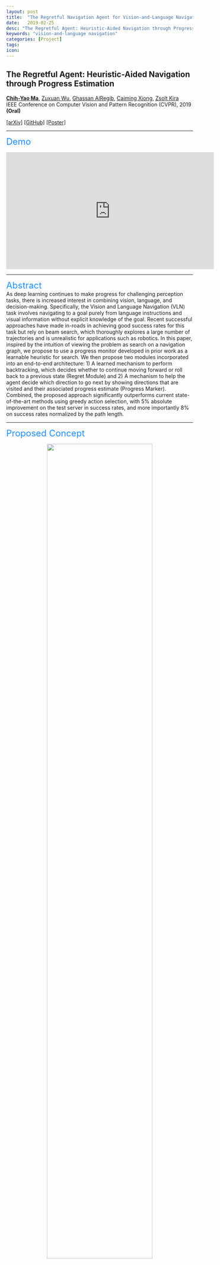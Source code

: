 ```yaml
---
layout: post
title:  "The Regretful Navigation Agent for Vision-and-Language Navigation"
date:   2019-02-25
desc: "The Regretful Agent: Heuristic-Aided Navigation through Progress Estimation"
keywords: "vision-and-language navigation"
categories: [Project]
tags:
icon:
---
```


<meta name="citation_title" content="The Regretful Agent: Heuristic-Aided Navigation through Progress Estimation">
<meta name="citation_author" content="Ma, Chih-Yao">
<meta name="citation_author" content="Wu, Zuxuan">
<meta name="citation_author" content="AlRegib, Ghassan">
<meta name="citation_author" content="Xiong, Caiming">
<meta name="citation_author" content="Kira, Zsolt">
<meta name="citation_publication_date" content="2019/03/05">
<meta name="citation_conference_title" content="Proceedings of the IEEE Conference on Computer Vision and Pattern Recognition (CVPR)">
<meta name="citation_pdf_url" content="https://arxiv.org/pdf/1903.01602.pdf">

<head>
<style>
.gunimage {
  display: inline-block;
  margin-left: auto;
  margin-right: auto;
  width: 15%;
}
.half {
  width:50%;
  float: left;
}
#images {
  text-align: center;
  width: 100%;
}
div.section_header {
  font-size: x-large;
  color: rgb(30,144,255);
}
</style>
</head>


## **The Regretful Agent: Heuristic-Aided Navigation through Progress Estimation**
[**Chih-Yao Ma**](https://chihyaoma.github.io/), [Zuxuan Wu](http://zxwu.azurewebsites.net/), [Ghassan AlRegib](https://ghassanalregib.com/), [Caiming Xiong](http://www.stat.ucla.edu/~caiming/), [Zsolt Kira](https://www.cc.gatech.edu/~zk15/)<br>
IEEE Conference on Computer Vision and Pattern Recognition (CVPR), 2019 **(Oral)**<br>

[[arXiv]](https://arxiv.org/abs/1903.01602)
[[GitHub]](https://github.com/chihyaoma/regretful-agent)
[[Poster]](../../../../static/assets/pdf/cvpr2019_poster_final-compressed.pdf)

---
<div class="section_header">Demo</div>
<p align="center">
  <iframe width="560" height="315" src="https://www.youtube.com/embed/zN7HrtJ_nlc" frameborder="0" allow="accelerometer; autoplay; encrypted-media; gyroscope; picture-in-picture" allowfullscreen></iframe>
</p>
<!-- <p align="center">
  <iframe width="560" height="315" src="https://www.youtube.com/embed/Je5LlZlqUt8?start=4858" frameborder="0" allow="accelerometer; autoplay; encrypted-media; gyroscope; picture-in-picture" allowfullscreen></iframe>
</p> -->

---
<div class="section_header">Abstract</div>
As deep learning continues to make progress for challenging perception tasks, there is increased interest in combining vision, language, and decision-making. Specifically, the Vision and Language Navigation (VLN) task involves navigating to a goal purely from language instructions and visual information without explicit knowledge of the goal. Recent successful approaches have made in-roads in achieving good success rates for this task but rely on beam search, which thoroughly explores a large number of trajectories and is unrealistic for applications such as robotics. In this paper, inspired by the intuition of viewing the problem as search on a navigation graph, we propose to use a progress monitor developed in prior work as a learnable heuristic for search. We then propose two modules incorporated into an end-to-end architecture: 1) A learned mechanism to perform backtracking, which decides whether to continue moving forward or roll back to a previous state (Regret Module) and 2) A mechanism to help the agent decide which direction to go next by showing directions that are visited and their associated progress estimate (Progress Marker). Combined, the proposed approach significantly outperforms current state-of-the-art methods using greedy action selection, with 5% absolute improvement on the test server in success rates, and more importantly 8% on success rates normalized by the path length.

---
<div class="section_header">Proposed Concept</div>

<p align="center">
<img src="../../../../static/assets/img/teasers/regretful.png?raw=true" width="75%">
</p>

---
<div class="section_header">Qualitative Results</div>

The below figure shows the qualitative outputs of our model during successful navigation in unseen environments. 
In the example at the left side, the agent made a mistake at the first step, and the estimated progress at the second step slightly decreases.
The agent then decides to rollback, after which the progress monitor significantly increases. 
Finally, the agent stopped correctly as instructed. 
At the middle, we show an example where the agent correctly goes up the stairs but incorrectly does it again rather than turning and finding the TV as instructed. 
Note that the progress monitor increases but only by a small amount; this demonstrates the need for learned mechanisms that can reason about the textual and visual grounding and context, as well as the resulting level of change in progress. 
In this case the agent then correctly decides to rollback and successfully walked into the TV room. 
At the right side, the agent misses the stairs, resulting in a very small progress increase. 
The agent decides to rollback as a result. 
Upon reaching the goal, the agent's progress estimate is 99%.
Please refer to the Appendix for the full trajectories and unsuccessful examples.

<p align="center">
<img src="../../../../static/assets/img/blog/regretful-demo.png?raw=true" width="75%">
</p>

---
<div class="section_header">Navigation Performance on Room-to-Room</div>


<span style="vertical-align:middle">
  <br>
  We evaluate our proposed Regretful Agent on the Room-to-Room dataset for Vision-and-Language Navigation task.
  our method achieves significant performance improvement over the existing approaches.
  We achieved 37% SPL and 48% SR on the validation unseen set and outperformed all existing work.
  Our best performing model achieves 41% SPL and 50% SR on validation unseen set when trained with the synthetic data.
  We demonstrate absolute 8% SPL improvement and 5% SR improvement on the test server over the current state-of-the-art method.
</span>
<div>
<img style="display:block; margin-left: auto; margin-right: auto;" src="../../../../static/assets/img/blog/regretful-sota.png?raw=true" width="75%">
</div>
<div style="clear: both;"></div>

---
<div class="section_header">Code and Paper</div>
<div id="images">
  <div class="half">
  <a href="https://github.com/chihyaoma/regretful-agent">
    <img class="gunimage" alt="idk" src="../../../../static/assets/img/blog/github-icon.png?raw=true">
    <p>GitHub</p>
  </a>
  </div>
  <div class="half">
    <a href="https://arxiv.org/abs/1903.01602">
    <img class="gunimage" alt="idk" src="../../../../static/assets/img/blog/paper-icon.png?raw=true">
    <p>arXiv</p>
    </a>
  </div>
</div>
<div style="clear: both;"></div>

---
<div class="section_header">Citation</div>
If you find this repository useful, please cite our paper:
<pre><code>
@inproceedings{ma2019theregretful,
    title={The Regretful Agent: Heuristic-Aided Navigation through Progress Estimation},
    author={Ma, Chih-Yao and Wu, Zuxuan and AlRegib, Ghassan and Xiong, Caiming and Kira, Zsolt},
    booktitle={Proceedings of the IEEE Conference on Computer Vision and Pattern Recognition (CVPR)},
    year={2019},
    url={https://arxiv.org/abs/1903.01602},
}
</code></pre>